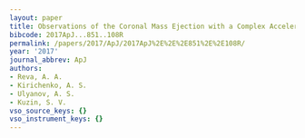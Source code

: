 ```yaml
---
layout: paper
title: Observations of the Coronal Mass Ejection with a Complex Acceleration Profile
bibcode: 2017ApJ...851..108R
permalink: /papers/2017/ApJ/2017ApJ%2E%2E%2E851%2E%2E108R/
year: '2017'
journal_abbrev: ApJ
authors:
- Reva, A. A.
- Kirichenko, A. S.
- Ulyanov, A. S.
- Kuzin, S. V.
vso_source_keys: {}
vso_instrument_keys: {}
---
```

